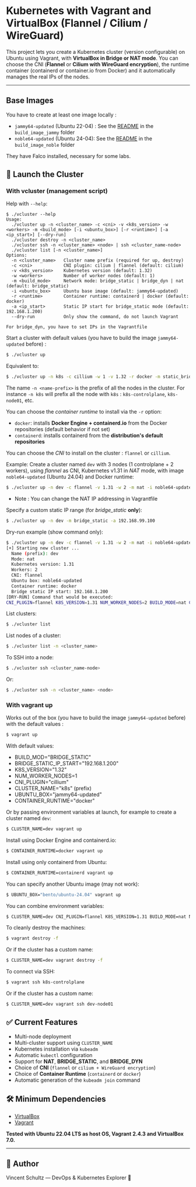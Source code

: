 # Kubernetes with Vagrant and VirtualBox (Flannel / Cilium / WireGuard)

This project lets you create a Kubernetes cluster (version configurable) on Ubuntu using Vagrant, with **VirtualBox in Bridge or NAT mode**. You can choose the CNI (**Flannel** or **Cilium with WireGuard encryption**), the runtime container (containerd or container.io from Docker) and it automatically manages the real IPs of the nodes.

---

## Base Images

You have to create at least one image locally :

- `jammy64-updated` (Ubuntu 22-04) : See the [README](build_image_jammy/README.md) in the `build_image_jammy` folder
- `noble64-updated` (Ubuntu 24-04): See the [README](build_image_noble/README.md) in the `build_image_noble` folder

They have Falco installed, necessary for some labs.

## 🚀 Launch the Cluster

### With vcluster (management script)

Help with `--help`:

```
$ ./vcluster --help
Usage:
  ./vcluster up -n <cluster_name> -c <cni> -v <k8s_version> -w <workers> -m <build_mode> [-i <ubuntu_box>] [-r <runtime>] [-a <ip_start>] [--dry-run]
  ./vcluster destroy -n <cluster_name>
  ./vcluster ssh -n <cluster_name> <node> | ssh <cluster_name-node>
  ./vcluster list [-n <cluster_name>]
Options:
  -n <cluster_name>   Cluster name prefix (required for up, destroy)
  -c <cni>            CNI plugin: cilium | flannel (default: cilium)
  -v <k8s_version>    Kubernetes version (default: 1.32)
  -w <workers>        Number of worker nodes (default: 1)
  -m <build_mode>     Network mode: bridge_static | bridge_dyn | nat (default: bridge_static)
  -i <ubuntu_box>     Ubuntu base image (default: jammy64-updated)
  -r <runtime>        Container runtime: containerd | docker (default: docker)
  -a <ip_start>       Static IP start for bridge_static mode (default: 192.168.1.200)
  --dry-run           Only show the command, do not launch Vagrant

For bridge_dyn, you have to set IPs in the Vagrantfile
```

Start a cluster with default values (you have to build the image `jammy64-updated` before) :

```bash
$ ./vcluster up
```

Equivalent to:

```bash
$ ./vcluster up -n k8s -c cillium -w 1 -v 1.32 -r docker -m static_bridge -i jammy64-updated -a 192.168.1.200
```

The name `-n <name-prefix>` is the prefix of all the nodes in the cluster. For instance `-n k8s` will prefix all the node with `k8s` : `k8s-controlplane`, `k8s-node01`, etc.

You can choose the *container runtime* to install via the `-r` option:
- `docker`: installs **Docker Engine + containerd.io** from the Docker repositories  (default behavior if not set)
- `containerd`: installs containerd from the **distribution's default repositories**

You can choose the *CNI* to install on the cluster : `flannel` or `cillium`.

Example: Create a cluster named `dev` with 3 nodes (1 controlplane + 2 workers), using *flannel* as CNI, Kubernetes v1.31 in *NAT* mode, with image `noble64-updated` (Ubuntu 24.04) and Docker runtime:

```bash
$ ./vcluster up -n dev -c flannel -v 1.31 -w 2 -m nat -i noble64-updated -r docker
```
- Note : You can change the NAT IP addressing in Vagrantfile 

Specify a custom static IP range (for *bridge_static* **only**):

```bash
$ ./vcluster up -n dev -m bridge_static -a 192.168.99.100
```

Dry-run example (show command only):

```bash
$ ./vcluster up -n dev -c flannel -v 1.31 -w 2 -m nat -i noble64-updated -r docker --dry-run
[+] Starting new cluster ...
  Name (prefix): dev
  Mode: nat
  Kubernetes version: 1.31
  Workers: 2
  CNI: flannel
  Ubuntu box: noble64-updated
  Container runtime: docker
  Bridge static IP start: 192.168.1.200
[DRY-RUN] Command that would be executed:
CNI_PLUGIN=flannel K8S_VERSION=1.31 NUM_WORKER_NODES=2 BUILD_MODE=nat CLUSTER_NAME=dev UBUNTU_BOX=noble64-updated CONTAINER_RUNTIME=docker BRIDGE_STATIC_IP_START=192.168.1.200 vagrant up
```

List clusters:

```bash
$ ./vcluster list
```

List nodes of a cluster:

```bash
$ ./vcluster list -n <cluster_name>
```

To SSH into a node:

```bash
$ ./vcluster ssh <cluster_name-node>
```

Or:

```bash
$ ./vcluster ssh -n <cluster_name> <node>
```

### With vagrant up

Works out of the box (you have to build the image `jammy64-updated` before) with the default values :

```bash
$ vagrant up
```

With default values:
- BUILD_MOD="BRIDGE_STATIC"
- BRIDGE_STATIC_IP_START="192.168.1.200"
- K8S_VERSION="1.32"
- NUM_WORKER_NODES=1
- CNI_PLUGIN="cillium"
- CLUSTER_NAME="k8s" (prefix)
- UBUNTU_BOX="jammy64-updated"
- CONTAINER_RUNTIME="docker"

Or by passing environment variables at launch, for example to create a cluster named `dev`:

```bash
$ CLUSTER_NAME=dev vagrant up
```

Install using Docker Engine and containerd.io:
```bash
$ CONTAINER_RUNTIME=docker vagrant up
```

Install using only containerd from Ubuntu:
```bash
$ CONTAINER_RUNTIME=containerd vagrant up
```

You can specify another Ubuntu image (may not work):

```bash
$ UBUNTU_BOX="bento/ubuntu-24.04" vagrant up
```

You can combine environment variables:

```bash
$ CLUSTER_NAME=dev CNI_PLUGIN=flannel K8S_VERSION=1.31 BUILD_MODE=nat NUM_WORKER_NODES=2 UBUNTU_BOX=noble64-updated CONTAINER_RUNTIME=containerd BRIDGE_STATIC_IP_START=192.168.99.100 vagrant up
```

To cleanly destroy the machines:

```bash
$ vagrant destroy -f
```
Or if the cluster has a custom name:

```bash
$ CLUSTER_NAME=dev vagrant destroy -f
```

To connect via SSH:

```bash
$ vagrant ssh k8s-controlplane
```
Or if the cluster has a custom name:

```bash
$ CLUSTER_NAME=dev vagrant ssh dev-node01
```

## ✅ Current Features

- Multi-node deployment
- Multi-cluster support using `CLUSTER_NAME` 
- Kubernetes installation via `kubeadm`
- Automatic `kubectl` configuration
- Support for **NAT**, **BRIDGE_STATIC**, and **BRIDGE_DYN**
- Choice of **CNI** (`flannel` or `cilium + WireGuard encryption`)
- Choice of **Container Runtime** (`containerd` or `docker`)
- Automatic generation of the `kubeadm join` command

## 🛠 Minimum Dependencies

- [VirtualBox](https://www.virtualbox.org/)
- [Vagrant](https://www.vagrantup.com/)

**Tested with Ubuntu 22.04 LTS as host OS, Vagrant 2.4.3 and VirtualBox 7.0.**

---

## 📝 Author

Vincent Schultz — DevOps & Kubernetes Explorer 🚀
